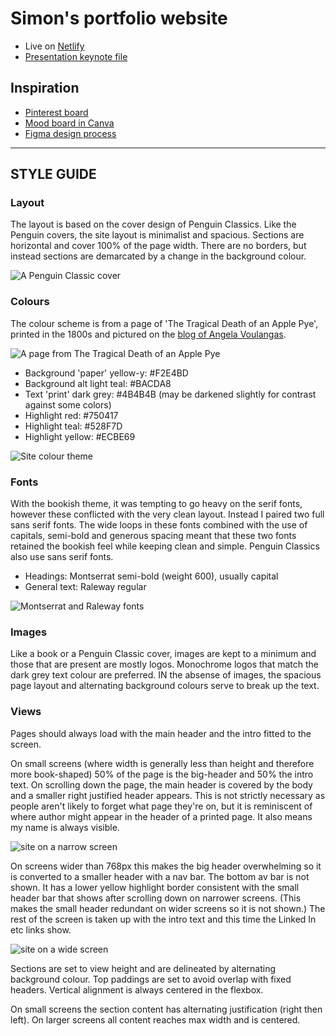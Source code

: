 # Simon's portfolio website
- Live on [Netlify](https://preacher-sips-66821.netlify.com/)
- [Presentation keynote file](https://preacher-sips-66821.netlify.com/assets/talk.key)

## Inspiration
 - [Pinterest board](https://au.pinterest.com/simbidion/personal-website/)
 - [Mood board in Canva](https://www.canva.com/design/DACgIJ0GS2s/reiIITRifkfcv8QXNensaA/view?utm_content=DACgIJ0GS2s&utm_campaign=designshare&utm_medium=link&utm_source=sharebutton)
 - [Figma design process](https://www.figma.com/file/C6U1oXIcS1UXXMGMxRXcGhVN/Personal-website)

---
## STYLE GUIDE
### Layout
The layout is based on the cover design of Penguin Classics. Like the Penguin covers, the site layout is minimalist and spacious. Sections are horizontal and cover 100% of the page width. There are no borders, but instead sections are demarcated by a change in the background colour.

![A Penguin Classic cover](https://github.com/Simbidion/portfolio-website/blob/master/assets/img/classic.jpg?raw=true "A Penguin Classic book cover")

### Colours
The colour scheme is from a page of 'The Tragical Death of an Apple Pye', printed in the 1800s and pictured on the [blog of Angela Voulangas](http://parenthetically.blogspot.com.au/2012/03/real-gashlycrumb-tinies.html).

![A page from The Tragical Death of an Apple Pye](http://1.bp.blogspot.com/-5hzM91_tqfA/T2ZCOZUSDNI/AAAAAAAAFNI/-FtBJ0h9VQ0/s400/apple+pie.jpg "The Tragical Death of an Apple Pye")

 - Background 'paper' yellow-y: #F2E4BD
 - Background alt light teal: #BACDA8
 - Text 'print' dark grey: #4B4B4B (may be darkened slightly for contrast against some colors)
 - Highlight red: #750417
 - Highlight teal: #528F7D
 - Highlight yellow: #ECBE69

![Site colour theme](https://github.com/Simbidion/portfolio-website/blob/master/assets/img/colours.png?raw=true "Site colour theme")

### Fonts
With the bookish theme, it was tempting to go heavy on the serif fonts, however these conflicted with the very clean layout. Instead I paired two full sans serif fonts. The wide loops in these fonts combined with the use of capitals, semi-bold and generous spacing meant that these two fonts retained the bookish feel while keeping clean and simple. Penguin Classics also use sans serif fonts.

 - Headings: Montserrat semi-bold (weight 600), usually capital
 - General text: Raleway regular

![Montserrat and Raleway fonts](https://github.com/Simbidion/portfolio-website/blob/master/assets/img/fonts.png?raw=true "Montserrat and Raleway fonts")
 
### Images
Like a book or a Penguin Classic cover, images are kept to a minimum and those that are present are mostly logos. Monochrome logos that match the dark grey text colour are preferred. IN the absense of images, the spacious page layout and alternating background colours serve to break up the text.

### Views
Pages should always load with the main header and the intro fitted to the screen.

On small screens (where width is generally less than height and therefore more book-shaped) 50% of the page is the big-header and 50% the intro text. On scrolling down the page, the main header is covered by the body and a smaller right justified header appears. This is not strictly necessary as people aren't likely to forget what page they're on, but it is reminiscent of where author might appear in the header of a printed page. It also means my name is always visible.

![site on a narrow screen](https://github.com/Simbidion/portfolio-website/blob/master/assets/img/narrow-shot.png?raw=true "site on a narrow screen")

On screens wider than 768px this makes the big header overwhelming so it is converted to a smaller header with a nav bar. The bottom av bar is not shown. It has a lower yellow highlight border consistent with the small header bar that shows after scrolling down on narrower screens. (This makes the small header redundant on wider screens so it is not shown.) The rest of the screen is taken up with the intro text and this time the Linked In etc links show.

![site on a wide screen](https://github.com/Simbidion/portfolio-website/blob/master/assets/img/wide-shot.png?raw=true "site on a wide screen")

Sections are set to view height and are delineated by alternating background colour. Top paddings are set to avoid overlap with fixed headers. Vertical alignment is always centered in the flexbox.

On small screens the section content has alternating justification (right then left). On larger screens all content reaches max width and is centered.  